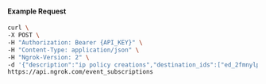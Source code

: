 <!-- Code generated for API Clients. DO NOT EDIT. -->

#### Example Request

```bash
curl \
-X POST \
-H "Authorization: Bearer {API_KEY}" \
-H "Content-Type: application/json" \
-H "Ngrok-Version: 2" \
-d '{"description":"ip policy creations","destination_ids":["ed_2fmnylp9CxPoBUIZD0lxStarJG5"],"metadata":"{\"environment\": \"staging\"}","sources":[{"type":"ip_policy_created.v0"}]}' \
https://api.ngrok.com/event_subscriptions
```
